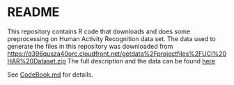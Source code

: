 README
====================

This repository contains R code that downloads and does some preprocessing on Human Activity Recognition data set. 
The data used to generate the files in this repository was downloaded from https://d396qusza40orc.cloudfront.net/getdata%2Fprojectfiles%2FUCI%20HAR%20Dataset.zip 
The full description and the data can be found [here](http://archive.ics.uci.edu/ml/datasets/Human+Activity+Recognition+Using+Smartphones)

See [CodeBook.md](CodeBook.md) for details.
